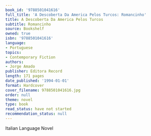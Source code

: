 ```yaml
---
book_id: '9788501041616'
full_title: 'A Descoberta Da America Pelos Turcos: Romancinho'
title: A Descoberta Da America Pelos Turcos
subtitle: Romancinho
source: Bookshelf
owned: true
isbn: '9788501041616'
language:
- Portuguese
topics:
- Contemporary Fiction
authors:
- Jorge Amado
publisher: Editora Record
length: 171 pages
date_published: '1994-01-01'
format: Hardcover
cover_filename: 9788501041616.jpg
order: null
theme: novel
type: book
read_status: have not started
recommendation_status: null
---
```

Italian Language Novel
